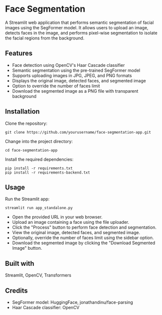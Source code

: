 # Face Segmentation
 A Streamlit web application that performs semantic segmentation of facial images using the SegFormer model. It allows users to upload an image, detects faces in the image, and performs pixel-wise segmentation to isolate the facial regions from the background.

## Features
- Face detection using OpenCV's Haar Cascade classifier
- Semantic segmentation using the pre-trained SegFormer model
- Supports uploading images in JPG, JPEG, and PNG formats
- Displays the original image, detected faces, and segmented image
- Option to override the number of faces limit
- Download the segmented image as a PNG file with transparent background


## Installation
Clone the repository:

```
git clone https://github.com/yourusername/face-segmentation-app.git
```
Change into the project directory:
```
cd face-segmentation-app
```
Install the required dependencies:
```
pip install -r requirements.txt
pip install -r requirements-backend.txt
```


## Usage
Run the Streamlit app:

```
streamlit run app_standalone.py
```

- Open the provided URL in your web browser.
- Upload an image containing a face using the file uploader.
- Click the "Process" button to perform face detection and segmentation.
- View the original image, detected faces, and segmented image.
- Optionally, override the number of faces limit using the sidebar option.
- Download the segmented image by clicking the "Download Segmented Image" button.


## Built with
Streamlit, OpenCV, Transformers

## Credits
- SegFormer model: HuggingFace, jonathandinu/face-parsing
- Haar Cascade classifier: OpenCV
